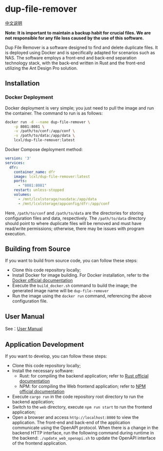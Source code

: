 # dup-file-remover

[中文说明](./README_CN.md)

**Note: It is important to maintain a backup habit for crucial files. We are not responsible for any file loss caused by the use of this software.**

Dup File Remover is a software designed to find and delete duplicate files. It is deployed using Docker and is specifically adapted for scenarios such as NAS. The software employs a front-end and back-end separation technology stack, with the back-end written in Rust and the front-end utilizing the Ant Design Pro solution.

## Installation

### Docker Deployment

Docker deployment is very simple; you just need to pull the image and run the container. The command to run is as follows:
```bash
docker run -d --name dup-file-remover \
    -p 8081:8081 \
    -v /path/to/conf:/app/conf \
    -v /path/to/data:/app/data \
    lcxl/dup-file-remover:latest
```
Docker Compose deployment method:
```yaml
version: '3'
services:
  dfr:
    container_name: dfr
    image: lcxl/dup-file-remover:latest
    ports:
      - "8081:8081"
    restart: unless-stopped
    volumes:
      - /mnt/lcxlstorage/nasdata:/app/data
      - /mnt/lcxlstorage/appconfig/dfr:/app/conf
```
Here, `/path/to/conf` and `/path/to/data` are the directories for storing configuration files and data, respectively. The `/path/to/data` directory should point to where duplicate files will be removed and must have read/write permissions; otherwise, there may be issues with program execution.

## Building from Source

If you want to build from source code, you can follow these steps:
* Clone this code repository locally;
* Install Docker for image building. For Docker installation, refer to the [Docker official documentation](https://docs.docker.com/engine/install/)
* Execute the `build_docker.sh` command to build the image; the generated image name will be `dup-file-remover`
* Run the image using the `docker run` command, referencing the above configuration file.

## User Manual

See：[User Manual](./docs/USAGE_EN.md)


## Application Development

If you want to develop, you can follow these steps:
* Clone this code repository locally;
* Install the necessary software:
    * Rust: for compiling the backend application; refer to [Rust official documentation](https://www.rust-lang.org/learn/get-started)
    * NPM: for compiling the Web frontend application; refer to [NPM official documentation](https://docs.npmjs.com/downloading-and-installing-node-js-and-npm)
* Execute `cargo run` in the code repository root directory to run the backend application;
* Switch to the `web` directory, execute `npm run start` to run the frontend application;
* Open a browser and access `http://localhost:8000` to view the application.
The front-end and back-end of the application communicate using the OpenAPI protocol. When there is a change in the backend HTTP interface, run the following command during runtime in the backend: `./update_web_openapi.sh` to update the OpenAPI interface of the frontend application.
